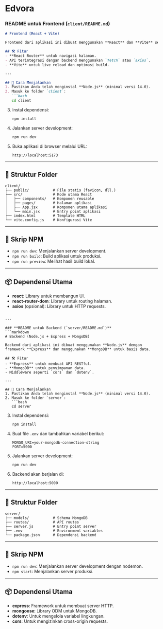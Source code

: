 # Edvora

### **README untuk Frontend (`client/README.md`)**
```markdown
# Frontend (React + Vite)

Frontend dari aplikasi ini dibuat menggunakan **React** dan **Vite** sebagai build tool untuk performa cepat dan pengembangan yang mudah.

## 🛠️ Fitur
- **React Router** untuk navigasi halaman.
- API terintegrasi dengan backend menggunakan `fetch` atau `axios`.
- **Vite** untuk live reload dan optimasi build.

---

## 🚀 Cara Menjalankan
1. Pastikan Anda telah menginstal **Node.js** (minimal versi 14.0).
2. Masuk ke folder `client`:
   ```bash
   cd client
   ```
3. Instal dependensi:
   ```bash
   npm install
   ```
4. Jalankan server development:
   ```bash
   npm run dev
   ```
5. Buka aplikasi di browser melalui URL:
   ```
   http://localhost:5173
   ```

---

## 📁 Struktur Folder
```plaintext
client/
├── public/           # File statis (favicon, dll.)
├── src/              # Kode utama React
│   ├── components/   # Komponen reusable
│   ├── pages/        # Halaman aplikasi
│   ├── App.jsx       # Komponen utama aplikasi
│   └── main.jsx      # Entry point aplikasi
├── index.html        # Template HTML
└── vite.config.js    # Konfigurasi Vite
```

---

## 🔧 Skrip NPM
- `npm run dev`: Menjalankan server development.
- `npm run build`: Build aplikasi untuk produksi.
- `npm run preview`: Melihat hasil build lokal.

---

## 📦 Dependensi Utama
- **react**: Library untuk membangun UI.
- **react-router-dom**: Library untuk routing halaman.
- **axios** (opsional): Library untuk HTTP requests.
```

---

### **README untuk Backend (`server/README.md`)**
```markdown
# Backend (Node.js + Express + MongoDB)

Backend dari aplikasi ini dibuat menggunakan **Node.js** dengan framework **Express** dan menggunakan **MongoDB** untuk basis data.

## 🛠️ Fitur
- **Express** untuk membuat API RESTful.
- **MongoDB** untuk penyimpanan data.
- Middleware seperti `cors` dan `dotenv`.

---

## 🚀 Cara Menjalankan
1. Pastikan Anda telah menginstal **Node.js** (minimal versi 14.0).
2. Masuk ke folder `server`:
   ```bash
   cd server
   ```
3. Instal dependensi:
   ```bash
   npm install
   ```
4. Buat file `.env` dan tambahkan variabel berikut:
   ```
   MONGO_URI=your-mongodb-connection-string
   PORT=5000
   ```
5. Jalankan server development:
   ```bash
   npm run dev
   ```
6. Backend akan berjalan di:
   ```
   http://localhost:5000
   ```

---

## 📁 Struktur Folder
```plaintext
server/
├── models/           # Schema MongoDB
├── routes/           # API routes
├── server.js         # Entry point server
├── .env              # Environment variables
└── package.json      # Dependensi backend
```

---

## 🔧 Skrip NPM
- `npm run dev`: Menjalankan server development dengan nodemon.
- `npm start`: Menjalankan server produksi.

---

## 📦 Dependensi Utama
- **express**: Framework untuk membuat server HTTP.
- **mongoose**: Library ODM untuk MongoDB.
- **dotenv**: Untuk mengelola variabel lingkungan.
- **cors**: Untuk mengizinkan cross-origin requests.
```

